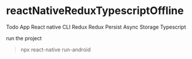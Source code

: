 # reactNativeReduxTypescriptOffline

Todo App
React native CLI
Redux
Redux Persist
Async Storage
Typescript

run the project
> npx react-native run-android 

